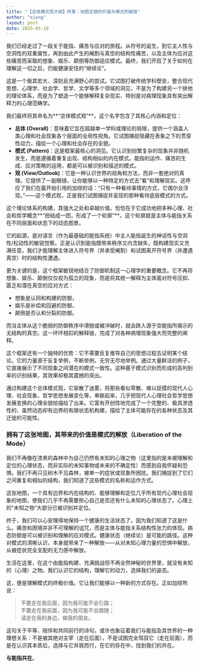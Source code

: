 ```yaml
---
title: "【总体模式观大纲】终章：地图全貌的价值与模式的解放"
author: "xiong"
layout: post
date: 2025-05-18
---
```


我们已经走过了一段关于能指、痛苦与应对的旅程。从符号的诞生，到它主人性与空洞性的双重属性，再到由此产生的阉割与真空的结构性痛苦，以及主体为应对这些痛苦而采取的想象、娱乐、颠倒等防御适应模式。最终，我们开启了关于如何在理解这一切之后，仍能健康安住的“继续论”。

这是一个极其宏大、深刻且充满野心的尝试。它试图打破传统学科壁垒，整合现代思想、心理学、社会学、哲学、文学等多个领域的洞见，不是为了构建另一个排他的理论体系，而是为了塑造一个能够解释复杂现实、特别是对病理现象具有突出解释力的心理范畴学。

我们最终将其命名为**“总体模式观”**，这个名字包含了其核心内涵和定位：  
- **总体 (Overall)**：意味着它旨在超越单一学科或理论的局限，提供一个涵盖人类心理和社会现象各个层面的全局性视角。它试图捕捉隐藏在表象之下的贯穿性动力，描绘一个心理和社会存在的全貌。  
- **模式 (Pattern)**：这是框架最核心的洞见。它认识到纷繁复杂的现象并非随机发生，而是遵循着重复出现、结构相似的内在模式。能指的运作、痛苦的生成、应对策略的运用，都是可以被识别和描述的模式。  
- **观 (View/Outlook)**：它是一种认识世界的视角和方法，而非一套绝对的真理。它提供了一副眼镜，让你能够以一种特定的方式去“看”和理解现实。这呼应了我们在最开始引用的加缪的话：“只有一种看待事情的方式，它偶尔会浮现。”——这个模式观，正是我们试图捕捉并呈现的那种看待底层模式的方式。  

这个理论体系的构建，其强大之处和卓越价值，恰恰在于它成功地把多种心理、社会和哲学概念**“扭结成一团，形成了一个轮廓”**。这个轮廓就是主体与能指关系在不同层面和状态下的动态图景。  

它的起源，是对语言（作为最基础的能指系统）中主人能指诞生的神话性与空洞性/松动性的敏锐觉察。正是认识到能指既带来秩序又内含缺失，既构建现实又充满任意，我们才能理解主体进入符号界（并承受阉割）和试图离开符号界（并遭遇真空）时的结构性遭遇。  

更为关键的是，这个框架敏锐地结合了防御机制这一心理学的重要概念。它不再将想象、娱乐、颠倒仅仅视为孤立的现象，而是将其统一解释为主体面对符号压抑、匮乏和潜在真空的应对方式：  
- 想象是认同和构建的防御，  
- 娱乐是补偿和回避的防御，  
- 颠倒是否认和分裂的防御。  

而当主体从这个脆弱的防御秩序中滑脱或被冲破时，就会跌入源于空能指所揭示的无结构的真空。这一环环相扣的解释链，完成了对各种病理现象强大而完整的阐释。  

这个框架还有一个独特的优势：它不需要反复推导自己的思想过程去证明某个结论。它的力量源于反复举例，不断举例，无穷无尽地举例。通过大量鲜活的例子，它直接展示了不同现象之间潜在的模式一致性。这种基于模式识别而形成的高判别率的识别结果，其效果却极其震撼的突出。  

通过构建这个总体模式观，它驱散了迷雾，将那些看似零散、难以捉摸的现代人心理、社会现象、哲学思想发展变化等，串联起来，几乎把现代人心理社会哲学思想发展变换的心理全貌给描绘了出来。它富有开创性地完成了一个完整的、极具渗透性的、虽然动态却有边界的有限状态机构建，描绘了主体可能存在的各种状态及其迁徙的可能性。  

### 拥有了这张地图，其带来的价值是模式的解放（Liberation of the Mode）
我们不再像在漆黑的森林中为自己仍然有未知的心理之物（这里指的是未被理解和定位的心理状态，而非实际的未知事物或未来的不确定性）而感到自我怀疑和恐惧。我们不再只见树木不见森林，被单一的症状或现象所困扰。我们捕捉到了它们之间重复和相似的结构，我们知道了这些模式的名称和运作方式。  

这张地图，一个具有边界和内在结构的、能够理解和定位几乎所有现代心理社会现象的地图，使我们几乎不再需要担心自己是否还有什么未知的心理状态了。心理上的“未知之物”大部分已被识别并定位。  

终于，我们可以心安理得地保持一个健康的生活状态了。因为我们知道了这是什么。痛苦和困境并非不可理解的诅咒，而是主体与能指关系结构性张力的体现。病态防御是可以被识别和理解的应对模式。健康状态（继续论）是可能的路径。这种对模式的清晰认识，本身就带来了一种解放——从对未知心理力量的恐惧中解放，从被症状完全支配的无力感中解放。  

生活在这里，在这个由能指构建、充满挑战但不再全然神秘的世界里，就没有未知的（心理）之物。我们认识它的结构，理解它的动力，选择我们的姿态。  

这，便是理解模式的终极价值。它让我们能够以一种新的方式存在。正如加缪所说：  
> 不要走在我后面，因为我可能不会引路；  
> 不要走在我前面，因为我可能不会跟随；  
> 请走在我的身边，做我的朋友。  

这句关于平等、陪伴和共同前行的诗句，或许也象征着我们与能指及其世界的一种理想关系：不是被其绝对主宰（走在后面），不是试图完全驾驭它（走在前面），而是在认识其本质后，选择与它并肩而行，在它的存在中，找到我们的共在。  

**与能指共在**。